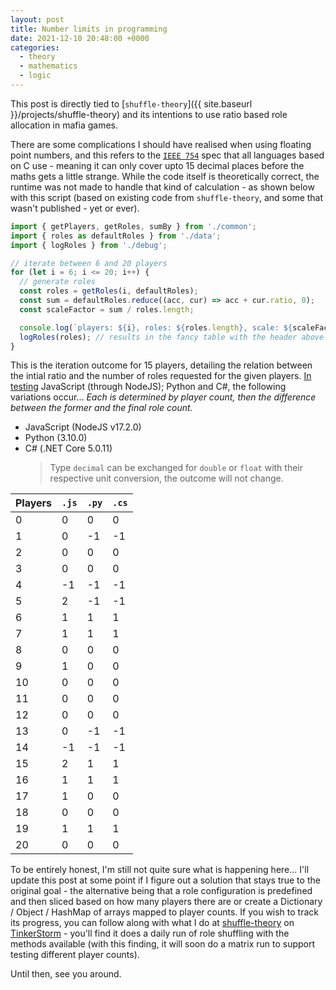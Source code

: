 ```yaml
---
layout: post
title: Number limits in programming
date: 2021-12-10 20:48:00 +0000
categories:
  - theory
  - mathematics
  - logic
---
```


This post is directly tied to [`shuffle-theory`]({{ site.baseurl }}/projects/shuffle-theory) and its intentions to use ratio based role allocation in mafia games.

There are some complications I should have realised when using floating point numbers, and this refers to the [`IEEE 754`](https://en.wikipedia.org/wiki/IEEE_754) spec that all languages based on C use - meaning it can only cover upto 15 decimal places before the maths gets a little strange. While the code itself is theoretically correct, the runtime was not made to handle that kind of calculation - as shown below with this script (based on existing code from `shuffle-theory`, and some that wasn't published - yet or ever).

```js
import { getPlayers, getRoles, sumBy } from './common';
import { roles as defaultRoles } from './data';
import { logRoles } from './debug';

// iterate between 6 and 20 players
for (let i = 6; i <= 20; i++) {
  // generate roles
  const roles = getRoles(i, defaultRoles);
  const sum = defaultRoles.reduce((acc, cur) => acc + cur.ratio, 0);
  const scaleFactor = sum / roles.length;

  console.log(`players: ${i}, roles: ${roles.length}, scale: ${scaleFactor}`);
  logRoles(roles); // results in the fancy table with the header above it, comment out if you just want the numbers
}
```

This is the iteration outcome for 15 players, detailing the relation between the intial ratio and the number of roles requested for the given players. [In testing](https://gist.github.com/sudojunior/429b3309803593c80c55cabf25ec004d) JavaScript (through NodeJS); Python and C#, the following variations occur... *Each is determined by player count, then the difference between the former and the final role count.*

- JavaScript (NodeJS v17.2.0)
- Python (3.10.0)
- C# (.NET Core 5.0.11)
  > Type `decimal` can be exchanged for `double` or `float` with their respective unit conversion, the outcome will not change.

| Players | `.js` | `.py` | `.cs` |
| ------- | ----- | ----- | ----- |
| 0  | 0 | 0 | 0 |
| 1  | 0 | -1 | -1 |
| 2  | 0 | 0 | 0 |
| 3  | 0 | 0 | 0 |
| 4  | -1 | -1 | -1  |
| 5  | 2 | -1 | -1 |
| 6  | 1 | 1 | 1 |
| 7  | 1 | 1 | 1 |
| 8  | 0 | 0 | 0 |
| 9  | 1 | 0 | 0 |
| 10 | 0 | 0 | 0 |
| 11 | 0 | 0 | 0 |
| 12 | 0 | 0 | 0 |
| 13 | 0 | -1 | -1 |
| 14 | -1 | -1 | -1 |
| 15 | 2 | 1 | 1 |
| 16 | 1 | 1 | 1 |
| 17 | 1 | 0 | 0 |
| 18 | 0 | 0 | 0 |
| 19 | 1 | 1 | 1 |
| 20 | 0 | 0 | 0 |

To be entirely honest, I'm still not quite sure what is happening here... I'll update this post at some point if I figure out a solution that stays true to the original goal - the alternative being that a role configuration is predefined and then sliced based on how many players there are or create a Dictionary / Object / HashMap of arrays mapped to player counts. If you wish to track its progress, you can follow along with what I do at [shuffle-theory](https://github.com/TinkerStorm/shuffle-theory) on [TinkerStorm](https://github.com/TinkerStorm) - you'll find it does a daily run of role shuffling with the methods available (with this finding, it will soon do a matrix run to support testing different player counts).

Until then, see you around.